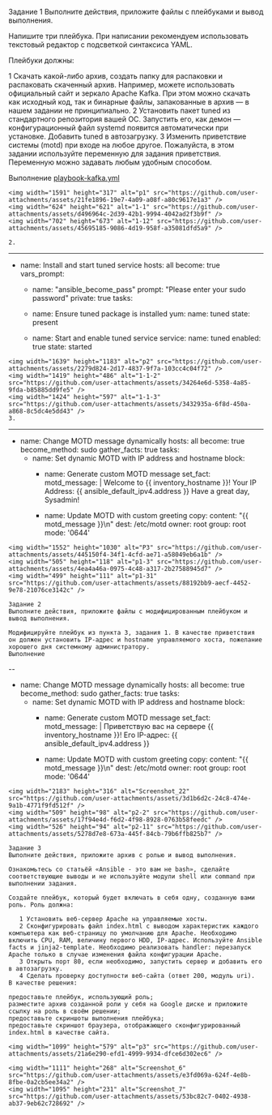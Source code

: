 Задание 1
Выполните действия, приложите файлы с плейбуками и вывод выполнения.

Напишите три плейбука. При написании рекомендуем использовать текстовый редактор с подсветкой синтаксиса YAML.

Плейбуки должны:

1 Скачать какой-либо архив, создать папку для распаковки и распаковать скаченный архив. Например, можете использовать официальный сайт и зеркало Apache Kafka. При этом можно скачать как исходный код, так и бинарные файлы, запакованные в архив — в нашем задании не принципиально.
2 Установить пакет tuned из стандартного репозитория вашей ОС. Запустить его, как демон — конфигурационный файл systemd появится автоматически при установке. Добавить tuned в автозагрузку.
3 Изменить приветствие системы (motd) при входе на любое другое. Пожалуйста, в этом задании используйте переменную для задания приветствия. Переменную можно задавать любым удобным способом.

Выполнение
[playbook-kafka.yml](https://github.com/Alexandr-1989/Ansible2/blob/main/playbook-kafka.yml)

```
<img width="1591" height="317" alt="p1" src="https://github.com/user-attachments/assets/21fe1896-19e7-4a09-a08f-a80c9617e1a3" />
<img width="624" height="621" alt="1-1" src="https://github.com/user-attachments/assets/d496964c-2d39-42b1-9994-4042ad2f3b9f" />
<img width="702" height="673" alt="1-12" src="https://github.com/user-attachments/assets/45695185-9086-4d19-958f-a35081dfd5a9" />

2.

```
---
- name: Install and start tuned service
  hosts: all
  become: true
  vars_prompt:
    - name: "ansible_become_pass"
      prompt: "Please enter your sudo password"
      private: true
  tasks:
    - name: Ensure tuned package is installed
      yum:
        name: tuned
        state: present

    - name: Start and enable tuned service
      service:
        name: tuned
        enabled: true
        state: started

```
<img width="1639" height="1183" alt="p2" src="https://github.com/user-attachments/assets/2279d824-2d17-4837-9f7a-103cc4c04f72" />
<img width="1419" height="486" alt="1-1-2" src="https://github.com/user-attachments/assets/34264e6d-5358-4a85-9fda-b85885dd9fe5" />
<img width="1424" height="597" alt="1-1-3" src="https://github.com/user-attachments/assets/3432935a-6f8d-450a-a868-8c5dc4e5dd43" />
3.

```
---
- name: Change MOTD message dynamically
  hosts: all
  become: true
  become_method: sudo
  gather_facts: true
  tasks:
    - name: Set dynamic MOTD with IP address and hostname
      block:
        - name: Generate custom MOTD message
          set_fact:
            motd_message: |
              Welcome to {{ inventory_hostname }}!
              Your IP Address: {{ ansible_default_ipv4.address }}
              Have a great day, Sysadmin!

        - name: Update MOTD with custom greeting
          copy:
            content: "{{ motd_message }}\n"
            dest: /etc/motd
            owner: root
            group: root
            mode: '0644'
```
<img width="1552" height="1030" alt="P3" src="https://github.com/user-attachments/assets/445150f4-34f1-4cfd-ae71-a58049eb6a1b" />
<img width="505" height="118" alt="p1-3" src="https://github.com/user-attachments/assets/4ea4a46a-0975-4c48-a317-2b27588945d7" />
<img width="499" height="111" alt="p1-31" src="https://github.com/user-attachments/assets/88192bb9-aecf-4452-9e78-21076ce3142c" />

Задание 2
Выполните действия, приложите файлы с модифицированным плейбуком и вывод выполнения.

Модифицируйте плейбук из пункта 3, задания 1. В качестве приветствия он должен установить IP-адрес и hostname управляемого хоста, пожелание хорошего дня системному администратору.
Выполнение
```
--
- name: Change MOTD message dynamically
  hosts: all
  become: true
  become_method: sudo
  gather_facts: true
  tasks:
    - name: Set dynamic MOTD with IP address and hostname
      block:
        - name: Generate custom MOTD message
          set_fact:
            motd_message: |
              Приветствую вас на сервере {{ inventory_hostname }}!
              Его IP-адрес: {{ ansible_default_ipv4.address }}

        - name: Update MOTD with custom greeting
          copy:
            content: "{{ motd_message }}\n"
            dest: /etc/motd
            owner: root
            group: root
            mode: '0644'
```
<img width="2183" height="316" alt="Screenshot_22" src="https://github.com/user-attachments/assets/3d1b6d2c-24c8-474e-9a1b-4771f9fd512f" />
<img width="509" height="98" alt="p2-2" src="https://github.com/user-attachments/assets/17f94e4d-f6d2-4f98-8928-0763b58feedc" />
<img width="526" height="94" alt="p2-11" src="https://github.com/user-attachments/assets/5278d7e8-673a-445f-84cb-79b6ffb825b7" />

Задание 3
Выполните действия, приложите архив с ролью и вывод выполнения.

Ознакомьтесь со статьёй «Ansible - это вам не bash», сделайте соответствующие выводы и не используйте модули shell или command при выполнении задания.

Создайте плейбук, который будет включать в себя одну, созданную вами роль. Роль должна:

   1 Установить веб-сервер Apache на управляемые хосты.
   2 Сконфигурировать файл index.html c выводом характеристик каждого компьютера как веб-страницу по умолчанию для Apache. Необходимо включить CPU, RAM, величину первого HDD, IP-адрес. Используйте Ansible facts и jinja2-template. Необходимо реализовать handler: перезапуск Apache только в случае изменения файла конфигурации Apache.
   3 Открыть порт 80, если необходимо, запустить сервер и добавить его в автозагрузку.
   4 Сделать проверку доступности веб-сайта (ответ 200, модуль uri).
В качестве решения:

предоставьте плейбук, использующий роль;
разместите архив созданной роли у себя на Google диске и приложите ссылку на роль в своём решении;
предоставьте скриншоты выполнения плейбука;
предоставьте скриншот браузера, отображающего сконфигурированный index.html в качестве сайта.

<img width="1099" height="579" alt="p3" src="https://github.com/user-attachments/assets/21a6e290-efd1-4999-9934-dfce6d302ec6" />

<img width="1111" height="268" alt="Screenshot_6" src="https://github.com/user-attachments/assets/e3fd069a-624f-4e8b-8fbe-0a2cb5ee34a2" />
<img width="1095" height="231" alt="Screenshot_7" src="https://github.com/user-attachments/assets/53bc82c7-0402-4938-ab37-9eb62c728692" />

